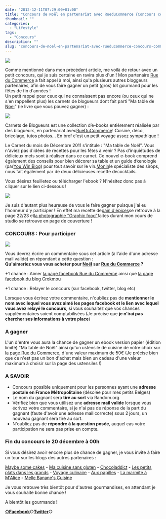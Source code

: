 ```yaml
---
date: "2012-12-11T07:29:00+01:00"
title: "Concours de Noël en partenariat avec RueduCommerce {Concours commentaires}"
thumbnail: ""
categories:
  - "Lifestyle"
tags:
  - "Concours"
description: ""
slug: "concours-de-noel-en-partenariat-avec-rueducommerce-concours-commentaires"
---
```


[![](https://cdn.rawgit.com/crokmou/images/1.0.7/i/visuel-concours_2-300x1791-300x179.jpg)](https://cdn.rawgit.com/crokmou/images/1.0.7/i/visuel-concours_2-300x1791.jpg)

Comme mentionné dans mon précédent article, me voilà de retour avec un petit concours, qui je suis certaine en ravira plus d'un ! Mon partenaire [Rue du Commerce](http://www.rueducommerce.fr/) a fait appel à moi, ainsi qu'a plusieurs autres bloggeurs partenaires, afin de vous faire gagner un petit (gros) lot gourmand pour les fêtes de fin d'années !  
  Un petit rappel pour ceux qui ne connaissent pas encore (ou ceux qui ne s'en rappellent plus) les carnets de blogueurs dont fait parti "Ma table de [Noel](http://www.rueducommerce.fr/noel/)" (le livre que vous pouvez gagner) :  

[![](https://cdn.rawgit.com/crokmou/images/1.0.7/i/ma-table-de-Noa-CC-82l-300x2961-300x296.jpg)](https://cdn.rawgit.com/crokmou/images/1.0.7/i/ma-table-de-Noa-CC-82l-300x2961.jpg)

Carnets de Blogueurs est une collection d’e-books entièrement réalisée par des blogueurs, en partenariat avec[RueDuCommerce](http://www.rueducommerce.fr/home/index.htm)! Cuisine, déco, bricolage, tutos photos... En bref c'est un petit voyage assez sympathique !

Le Carnet du mois de Décembre 2011 s'intitule : "Ma table de Noël". Vous n'aviez pas d'idées de recettes pour les fêtes à venir ? Pas d'inquiétudes de délicieux mets sont à réaliser dans ce carnet. Ce nouvel e-book comprend également des conseils pour bien décorer sa table et un guide d’œnologie (par[You Win Blog](http://blog.youwinemotion.tv/)) pour tout savoir sur le vin.[Monin](http://france.monin.com/)le spécialiste des sirops, nous fait également par de deux délicieuses recette decocktails.

Vous désirez feuilletez ou télécharger l'ebook ? N'hésitez donc pas à cliquer sur le lien ci-dessous !

[![](https://cdn.rawgit.com/crokmou/images/1.0.7/i/visualiser1.jpg)](http://lemag.rueducommerce.fr/la-communaute/ebooks/ebook-de-noel-ma-table-de-noel.html)

Je suis d'autant plus heureuse de vous le faire gagner puisque j'ai eu l'honneur d'y participer ! En effet ma recette de[pain d'épices](http://crokmou.blogspot.com/2011/09/pain-depices.html)se retrouve à la page 22/23 et[la photographie "Graphic food"](http://crokmou.blogspot.com/2011/10/essais-prise-de-vue-graphic-food.html)faites durant mon cours de studio se retrouve en page de couverture !  

### CONCOURS : Pour participer

[![](https://cdn.rawgit.com/crokmou/images/1.0.7/i/sapin-200x3001-200x300.jpg)](https://cdn.rawgit.com/crokmou/images/1.0.7/i/sapin-200x3001.jpg)

Vous devrez écrire un commentaire sous cet article (à l'aide d'une adresse mail valide) en répondant à cette question :  
**Qu'aimeriez vous vous acheter pour [Noël](http://www.rueducommerce.fr/noel/) sur [Rue du Commerce](http://www.rueducommerce.fr/) ?**

+1 chance : Aimer [la page facebook Rue du Commerce](https://www.facebook.com/rueducommerce?fref=ts) ainsi que [la page facebook du blog Crokmou](https://www.facebook.com/pages/CroKMou/148093255259077)

+1 chance : Relayer le concours (sur facebook, twitter, blog etc)

Lorsque vous écrirez votre commentaire, n'oubliez pas de **mentionner le nom avec lequel vous avez aimé les pages facebook et le lien avec lequel vous avez relayé le concours**, si vous souhaitez que vos chances supplémentaires soient comptabilisées (Je précise que **je n'irai pas chercher ses informations à votre place**)

### A gagner

L'un d'entre vous aura la chance de gagner un ebook version papier (édition limité) "Ma table de Noël" ainsi qu'un ustensile de cuisine de votre choix sur [la page Rue du Commerce](http://www.rueducommerce.fr/m/pl/malid:43774567), d'une valeur maximum de 50€ (Je précise bien que ce n'est pas un bon d'achat mais bien un cadeau d'une valeur maximum à choisir sur la page des ustensiles !)

### A SAVOIR

*   Concours possible uniquement pour les personnes ayant une **adresse postale en France Métropolitaine** (désolée pour mes petits Belges)
*   Le nom du gagnant sera **tiré au sort** via Random.org.
*   Vérifiez bien que vous utilisez une **adresse mail valide** lorsque vous écrivez votre commentaire, si je n'ai pas de réponse de la part du gagnant (faute d'avoir une adresse mail correcte) sous 2 jours, un nouveau gagnant sera tiré au sort.
*   N'oubliez pas de **répondre à la question posée**, auquel cas votre participation ne sera pas prise en compte.

### Fin du concours le 20 décembre à 00h

Si vous désirez avoir encore plus de chance de gagner, je vous invite à faire un tour sur les blogs des autres partenaires :

[Maybe some cakes](http://www.maybesomecakes.com/) - [Ma cuisine sans gluten](http://macuisinesansgluten.fr/) - [Chocoladdict](http://www.chocoladdict.fr/) - [Les petits plats dans les grands](http://lespetitsplatsdanslesgrands.over-blog.com/) - [Voyage culinaire](http://voyage-culinaire.over-blog.com/) - [Aux papilles](http://www.auxpapilles.com/) - [La marmite à M'Alice](http://www.lamarmiteamalice.com/) - [Melle Banane's Cuisine](http://melbananecuisine.over-blog.com/)

Je vous retrouve très bientôt pour d'autres gourmandises, en attendant je vous souhaite bonne chance !

A bientôt les gourmands !

[**○<span style="font-size: xx-small; margin: 0px; outline: 0px; padding: 0px;"><span style="font-family: Arial, Helvetica, sans-serif; margin: 0px; outline: 0px; padding: 0px;"></span></span>Facebook**](https://www.facebook.com/pages/CroKMou/148093255259077)○[**Twitter**](https://twitter.com/Crokmou)○